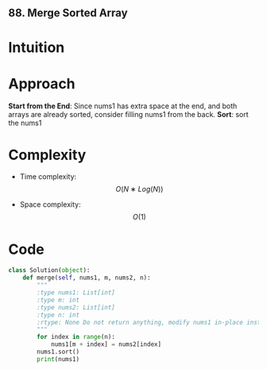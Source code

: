 ## 88. Merge Sorted Array
# Intuition
<!-- Describe your first thoughts on how to solve this problem. -->

# Approach
**Start from the End**: Since nums1 has extra space at the end, and both arrays are already sorted, consider filling nums1 from the back. 
**Sort**: sort the nums1

# Complexity
- Time complexity:
 $$O(N∗Log(N))$$

- Space complexity:
 $$O(1)$$

# Code
```python []
class Solution(object):
    def merge(self, nums1, m, nums2, n):
        """
        :type nums1: List[int]
        :type m: int
        :type nums2: List[int]
        :type n: int
        :rtype: None Do not return anything, modify nums1 in-place instead.
        """
        for index in range(n):
            nums1[m + index] = nums2[index]
        nums1.sort()
        print(nums1)
```